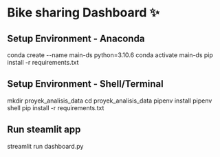 # Bike sharing Dashboard ✨

## Setup Environment - Anaconda

conda create --name main-ds python=3.10.6
conda activate main-ds
pip install -r requirements.txt

## Setup Environment - Shell/Terminal

mkdir proyek_analisis_data
cd proyek_analisis_data
pipenv install
pipenv shell
pip install -r requirements.txt

## Run steamlit app

streamlit run dashboard.py
